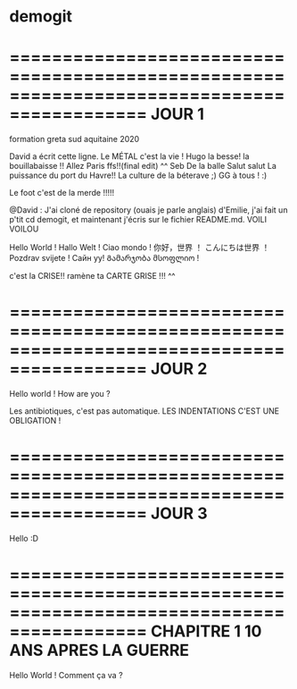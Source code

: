# demogit
===========================================================================================
						JOUR 1
===========================================================================================

formation greta sud aquitaine 2020

David a écrit cette ligne.
Le MÉTAL c'est la vie ! Hugo
la besse! la bouillabaisse !! Allez Paris ffs!!(final edit) ^^ Seb
De la balle
Salut salut
La puissance du port du Havre!! La culture de la béterave ;) 
GG à tous ! :)

Le foot c'est de la merde !!!!!

@David : J'ai cloné de repository (ouais je parle anglais) d'Emilie, j'ai fait un p'tit cd demogit, et maintenant j'écris sur le fichier README.md. VOILI VOILOU

Hello World !
Hallo Welt !
Ciao mondo !
你好，世界 ！
こんにちは世界 ！
Pozdrav svijete !
Сайн уу!
Გამარჯობა მსოფლიო !

c'est la CRISE!! ramène ta CARTE GRISE !!! ^^

===========================================================================================
						JOUR 2
===========================================================================================

Hello world !
How are you ?

Les antibiotiques, c'est pas automatique.
LES INDENTATIONS C'EST UNE OBLIGATION !

===========================================================================================
						JOUR 3
===========================================================================================

Hello :D

===========================================================================================
					      CHAPITRE 1
					10 ANS APRES LA GUERRE
===========================================================================================

Hello World !
Comment ça va ?
